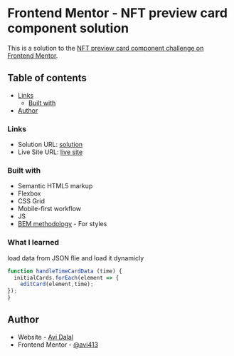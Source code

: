 # Frontend Mentor - NFT preview card component solution

This is a solution to the [NFT preview card component challenge on Frontend Mentor](https://www.frontendmentor.io/challenges/nft-preview-card-component-SbdUL_w0U).
## Table of contents


- [Links](#links)
  - [Built with](#built-with)
- [Author](#author)



### Links

- Solution URL: [solution](https://github.com/avi413/time-tracking.git)
- Live Site URL: [live site](https://avi413.github.io/time-tracking/)


### Built with

- Semantic HTML5 markup
- Flexbox
- CSS Grid
- Mobile-first workflow
- JS 
- [BEM methodology](https://en.bem.info/methodology/quick-start/) - For styles


### What I learned
load data from JSON flie and load it dynamicly

```js
function handleTimeCardData (time) {
  initialCards.forEach(element => {
    editCard(element,time);
});
}
```
## Author

- Website - [Avi Dalal](https://github.com/avi413)
- Frontend Mentor - [@avi413](https://www.frontendmentor.io/profile/avi413)

